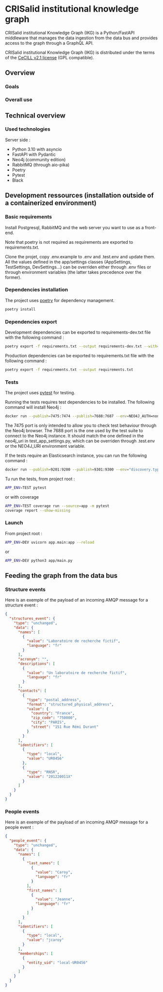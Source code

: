 # CRISalid institutional knowledge graph

CRISalid institutional Knowledge Graph (IKG) is a Python/FastAPI middleware that manages the data ingestion from the
data bus and provides access to the graph through a GraphQL API.

CRISalid institutional Knowledge Graph (IKG) is distributed under the terms of
the [CeCILL v2.1 license](http://www.cecill.info/licences/Licence_CeCILL_V2.1-fr.txt) (GPL compatible).

## Overview

### Goals

### Overall use

## Technical overview

### Used technologies

Server side :

- Python 3.10 with asyncio
- FastAPI with Pydantic
- Neo4j (community edition)
- RabbitMQ (through aio-pika)
- Poetry
- Pytest
- Black

## Development ressources (installation outside of a containerized environment)

### Basic requirements

Install Postgresql, RabbitMQ and the web server you want to use as a front-end.

Note that poetry is not required as requirements are exported to requirements.txt.

Clone the projet, copy .env.example to .env and .test.env and update them. All the values defined in the app/settings
classes (AppSettings, TestSettings, DevSettings...)
can be overriden either through .env files or through environment variables (the latter takes precedence over the
former).

### Dependencies installation

The project uses [poetry](https://python-poetry.org/) for dependency management.

```bash
poetry install
```

### Dependencies export

Development dependencies can be exported to requirements-dev.txt file with the following command :

```bash
poetry export -f requirements.txt --output requirements-dev.txt --with=development
```

Production dependencies can be exported to requirements.txt file with the following command :

```bash
poetry export -f requirements.txt --output requirements.txt
```

### Tests

The project uses [pytest](https://docs.pytest.org/en/stable/) for testing.

Running the tests requires test dependencies to be installed. The following command will install Neo4j :

```bash
docker run --publish=7475:7474 --publish=7688:7687 --env=NEO4J_AUTH=none   neo4j:5-community
```

The 7475 port is only intended to allow you to check test behaviour through the Neo4j browser.
The 7688 port is the one used by the test suite to connect to the Neo4j instance. It should match the one defined in the
neo4j_uri in test_app_settings.py, which can be overriden through .test.env or
the NEO4J_URI environment variable.

If the tests require an Elasticsearch instance, you can run the following command :

```bash
docker run --publish=9201:9200 --publish=9301:9300 --env="discovery.type=single-node" --env="xpack.security.enabled=false" docker.elastic.co/elasticsearch/elasticsearch:8.15.2
```
Tu run the tests, from project root :

```bash
APP_ENV=TEST pytest
```

or with coverage

```bash
APP_ENV=TEST coverage run --source=app -m pytest
coverage report --show-missing
```

### Launch

From project root :

```bash
APP_ENV=DEV uvicorn app.main:app --reload
```

or

```bash
APP_ENV=DEV python3 app/main.py 
```

## Feeding the graph from the data bus

### Structure events

Here is an exemple of the payload of an incoming AMQP message for a structure event :

```json
{
  "structures_event": {
    "type": "unchanged",
    "data": {
      "names": [
        {
          "value": "Laboratoire de recherche fictif",
          "language": "fr"
        }
      ],
      "acronym": "",
      "descriptions": [
        {
          "value": "Un laboratoire de recherche fictif",
          "language": "fr"
        }
      ],
      "contacts": [
        {
          "type": "postal_address",
          "format": "structured_physical_address",
          "value": {
            "country": "France",
            "zip_code": "750000",
            "city": "PARIS",
            "street": "151 Rue Rémi Durant"
          }
        }
      ],
      "identifiers": [
        {
          "type": "local",
          "value": "UR0456"
        },
        {
          "type": "RNSR",
          "value": "201220011X"
        }
      ]
    }
  }
}
```

### People events

Here is an exemple of the payload of an incoming AMQP message for a people event :

```json
{
  "people_event": {
    "type": "unchanged",
    "data": {
      "names": [
        {
          "last_names": [
            {
              "value": "Caroy",
              "language": "fr"
            }
          ],
          "first_names": [
            {
              "value": "Jeanne",
              "language": "fr"
            }
          ]
        }
      ],
      "identifiers": [
        {
          "type": "local",
          "value": "jcaroy"
        }
      ],
      "memberships": [
        {
          "entity_uid": "local-UR0456"
        }
      ]
    }
  }
}
```